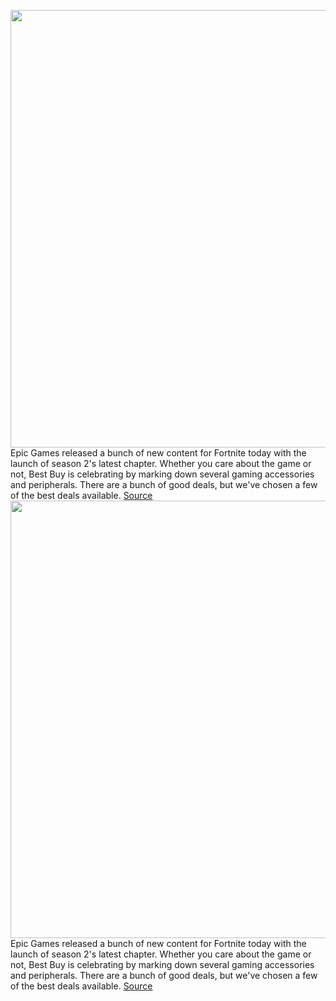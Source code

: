 <img src='https://cdn.vox-cdn.com/thumbor/BA1LnzoUTZm_yiJ6KfLLgmupWOs=/0x0:2040x1360/1200x800/filters:focal(907x433:1233x759)/cdn.vox-cdn.com/uploads/chorus_image/image/66343450/akrales_190829_3624_0162.0.jpg' width='700px' /><br/>
Epic Games released a bunch of new content for Fortnite today with the launch of season 2's latest chapter. Whether you care about the game or not, Best Buy is celebrating by marking down several gaming accessories and peripherals. There are a bunch of good deals, but we've chosen a few of the best deals available.
<a href='https://www.theverge.com/good-deals/2020/2/20/21142663/gaming-deals-headsets-wireless-mice-fortnite-razer-best-buy-epic'> Source <a/><img src='https://cdn.vox-cdn.com/thumbor/BA1LnzoUTZm_yiJ6KfLLgmupWOs=/0x0:2040x1360/1200x800/filters:focal(907x433:1233x759)/cdn.vox-cdn.com/uploads/chorus_image/image/66343450/akrales_190829_3624_0162.0.jpg' width='700px' /><br/>
Epic Games released a bunch of new content for Fortnite today with the launch of season 2's latest chapter. Whether you care about the game or not, Best Buy is celebrating by marking down several gaming accessories and peripherals. There are a bunch of good deals, but we've chosen a few of the best deals available.
<a href='https://www.theverge.com/good-deals/2020/2/20/21142663/gaming-deals-headsets-wireless-mice-fortnite-razer-best-buy-epic'> Source <a/>